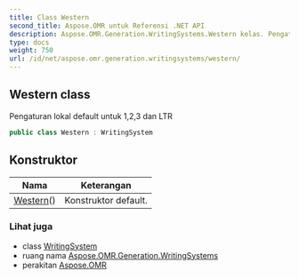 ```yaml
---
title: Class Western
second_title: Aspose.OMR untuk Referensi .NET API
description: Aspose.OMR.Generation.WritingSystems.Western kelas. Pengaturan lokal default untuk 123 dan LTR
type: docs
weight: 750
url: /id/net/aspose.omr.generation.writingsystems/western/
---
```

## Western class

Pengaturan lokal default untuk 1,2,3 dan LTR

```csharp
public class Western : WritingSystem
```

## Konstruktor

| Nama | Keterangan |
| --- | --- |
| [Western](western/)() | Konstruktor default. |

### Lihat juga

* class [WritingSystem](../writingsystem/)
* ruang nama [Aspose.OMR.Generation.WritingSystems](../../aspose.omr.generation.writingsystems/)
* perakitan [Aspose.OMR](../../)


